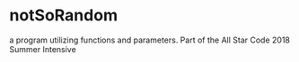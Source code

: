 # notSoRandom
a program utilizing functions and parameters. Part of the All Star Code 2018 Summer Intensive
